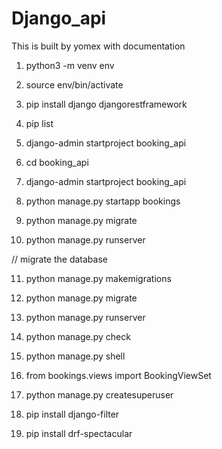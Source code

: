 # Django_api

This is built by yomex with documentation 

1. python3 -m venv env

2. source env/bin/activate

3. pip install django djangorestframework

4. pip list

5. django-admin startproject booking_api

6. cd booking_api

7. django-admin startproject booking_api

8. python manage.py startapp bookings

9. python manage.py migrate

10. python manage.py runserver

// migrate the database

11. python manage.py makemigrations

12. python manage.py migrate

13. python manage.py runserver

14. python manage.py check

15. python manage.py shell

<!-- Error detecting -->

16.  from bookings.views import BookingViewSet  

17. python manage.py createsuperuser

18. pip install django-filter

19. pip install drf-spectacular


